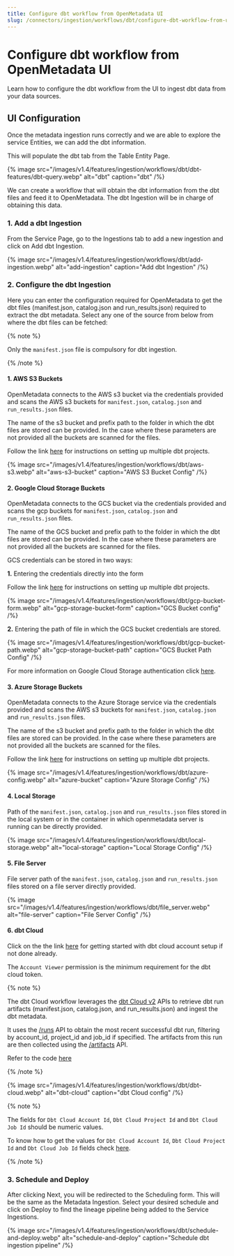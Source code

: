 ```yaml
---
title: Configure dbt workflow from OpenMetadata UI
slug: /connectors/ingestion/workflows/dbt/configure-dbt-workflow-from-ui
---
```


# Configure dbt workflow from OpenMetadata UI
Learn how to configure the dbt workflow from the UI to ingest dbt data from your data sources.

## UI Configuration

Once the metadata ingestion runs correctly and we are able to explore the service Entities, we can add the dbt information.

This will populate the dbt tab from the Table Entity Page.

{% image
  src="/images/v1.4/features/ingestion/workflows/dbt/dbt-features/dbt-query.webp"
  alt="dbt"
  caption="dbt"
 /%}


We can create a workflow that will obtain the dbt information from the dbt files and feed it to OpenMetadata. The dbt Ingestion will be in charge of obtaining this data.

### 1. Add a dbt Ingestion

From the Service Page, go to the Ingestions tab to add a new ingestion and click on Add dbt Ingestion.

{% image
  src="/images/v1.4/features/ingestion/workflows/dbt/add-ingestion.webp"
  alt="add-ingestion"
  caption="Add dbt Ingestion"
 /%}


### 2. Configure the dbt Ingestion

Here you can enter the configuration required for OpenMetadata to get the dbt files (manifest.json, catalog.json and run_results.json) required to extract the dbt metadata.
Select any one of the source from below from where the dbt files can be fetched:

{% note %}

Only the `manifest.json` file is compulsory for dbt ingestion.

{% /note %}


#### 1. AWS S3 Buckets

OpenMetadata connects to the AWS s3 bucket via the credentials provided and scans the AWS s3 buckets for `manifest.json`, `catalog.json` and `run_results.json` files.

The name of the s3 bucket and prefix path to the folder in which the dbt files are stored can be provided. In the case where these parameters are not provided all the buckets are scanned for the files.

Follow the link [here](/connectors/ingestion/workflows/dbt/setup-multiple-dbt-projects) for instructions on setting up multiple dbt projects.

{% image
  src="/images/v1.4/features/ingestion/workflows/dbt/aws-s3.webp"
  alt="aws-s3-bucket"
  caption="AWS S3 Bucket Config"
 /%}


#### 2. Google Cloud Storage Buckets

OpenMetadata connects to the GCS bucket via the credentials provided and scans the gcp buckets for `manifest.json`, `catalog.json` and `run_results.json` files.

The name of the GCS bucket and prefix path to the folder in which the dbt files are stored can be provided. In the case where these parameters are not provided all the buckets are scanned for the files.

GCS credentials can be stored in two ways:

**1.** Entering the credentials directly into the form

Follow the link [here](/connectors/ingestion/workflows/dbt/setup-multiple-dbt-projects) for instructions on setting up multiple dbt projects.

{% image
  src="/images/v1.4/features/ingestion/workflows/dbt/gcp-bucket-form.webp"
  alt="gcp-storage-bucket-form"
  caption="GCS Bucket config"
 /%}


**2.** Entering the path of file in which the GCS bucket credentials are stored.

{% image
  src="/images/v1.4/features/ingestion/workflows/dbt/gcp-bucket-path.webp"
  alt="gcp-storage-bucket-path"
  caption="GCS Bucket Path Config"
 /%}


For more information on Google Cloud Storage authentication click [here](https://cloud.google.com/docs/authentication/getting-started#create-service-account-console).

#### 3. Azure Storage Buckets

OpenMetadata connects to the Azure Storage service via the credentials provided and scans the AWS s3 buckets for `manifest.json`, `catalog.json` and `run_results.json` files.

The name of the s3 bucket and prefix path to the folder in which the dbt files are stored can be provided. In the case where these parameters are not provided all the buckets are scanned for the files.

Follow the link [here](/connectors/ingestion/workflows/dbt/setup-multiple-dbt-projects) for instructions on setting up multiple dbt projects.

{% image
  src="/images/v1.4/features/ingestion/workflows/dbt/azure-config.webp"
  alt="azure-bucket"
  caption="Azure Storage Config"
 /%}

#### 4. Local Storage

Path of the `manifest.json`, `catalog.json` and `run_results.json` files stored in the local system or in the container in which openmetadata server is running can be directly provided.

{% image
  src="/images/v1.4/features/ingestion/workflows/dbt/local-storage.webp"
  alt="local-storage"
  caption="Local Storage Config"
 /%}

#### 5. File Server

File server path of the `manifest.json`, `catalog.json` and `run_results.json` files stored on a file server directly provided.

{% image
  src="/images/v1.4/features/ingestion/workflows/dbt/file_server.webp"
  alt="file-server"
  caption="File Server Config"
 /%}


#### 6. dbt Cloud

Click on the the link [here](https://docs.getdbt.com/guides/getting-started) for getting started with dbt cloud account setup if not done already.

The `Account Viewer` permission is the minimum requirement for the dbt cloud token.

{% note %}

The dbt Cloud workflow leverages the [dbt Cloud v2](https://docs.getdbt.com/dbt-cloud/api-v2#/) APIs to retrieve dbt run artifacts (manifest.json, catalog.json, and run_results.json) and ingest the dbt metadata.

It uses the [/runs](https://docs.getdbt.com/dbt-cloud/api-v2#/operations/List%20Runs) API to obtain the most recent successful dbt run, filtering by account_id, project_id and job_id if specified. The artifacts from this run are then collected using the [/artifacts](https://docs.getdbt.com/dbt-cloud/api-v2#/operations/List%20Run%20Artifacts) API.

Refer to the code [here](https://github.com/open-metadata/OpenMetadata/blob/main/ingestion/src/metadata/ingestion/source/database/dbt/dbt_config.py#L142)

{% /note %}

{% image
  src="/images/v1.4/features/ingestion/workflows/dbt/dbt-cloud.webp"
  alt="dbt-cloud"
  caption="dbt Cloud config"
 /%}

{% note %}

The fields for `Dbt Cloud Account Id`, `Dbt Cloud Project Id` and `Dbt Cloud Job Id` should be numeric values.

To know how to get the values for `Dbt Cloud Account Id`, `Dbt Cloud Project Id` and `Dbt Cloud Job Id` fields check [here](/connectors/ingestion/workflows/dbt/ingest-dbt-yaml).

{% /note %}



### 3. Schedule and Deploy
After clicking Next, you will be redirected to the Scheduling form. This will be the same as the Metadata Ingestion. Select your desired schedule and click on Deploy to find the lineage pipeline being added to the Service Ingestions.

{% image
  src="/images/v1.4/features/ingestion/workflows/dbt/schedule-and-deploy.webp"
  alt="schedule-and-deploy"
  caption="Schedule dbt ingestion pipeline"
 /%}
